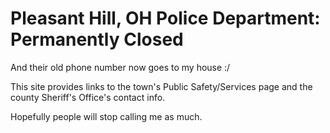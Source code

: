# Pleasant Hill, OH Police Department: Permanently Closed

And their old phone number now goes to my house :/

This site provides links to the town's Public Safety/Services page and the county Sheriff's Office's contact info.

Hopefully people will stop calling me as much.
